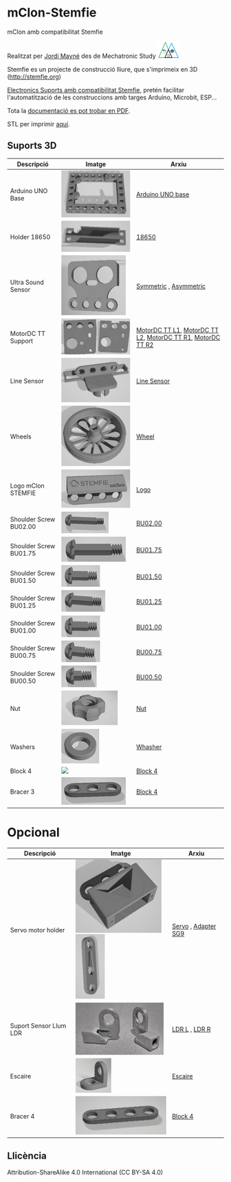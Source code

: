 # mClon-Stemfie

mClon amb compatibilitat Stemfie

Realitzat per [Jordi Mayné](https://github.com/maynej) des de Mechatronic Study <img src="Imatges/Logo3senseFons.png" width="50" />

Stemfie es un projecte de construcció lliure, que s'imprimeix en 3D (http://stemfie.org) 

[Electronics Suports amb compatibilitat Stemfie](https://github.com/maynej/Electronics-Stemfie), pretén facilitar l'automatització de les construccions amb targes Arduino, Microbit, ESP... 

Tota la [documentació es pot trobar en PDF](https://github.com/maynej/mClon-Stemfie/tree/main/DOC).

STL per imprimir [aquí](https://github.com/maynej/mClon-Stemfie/tree/main/STL_mClonSTEMFIE).

## Suports 3D
  
Descripció         | Imatge          | Arxiu         
------------- | ------------- | ------------- 
Arduino UNO Base |![](Imatges/ArduinoUNOBase.png) | [Arduino UNO base](STL_mClonSTEMFIE/ArduinoUNOBase_mClonSTEMFIE.stl)
Holder 18650 |![](Imatges/18650Holder.png) | [18650](STL_mClonSTEMFIE/18650Holder_mClonSTEMFIE.stl)
Ultra Sound Sensor |![](Imatges/USSymmetricSensor4V.png) | [Symmetric](STL_mClonSTEMFIE/USSymmetricSensor4V_mClonSTEMFIE.stl) , [Asymmetric](STL_mClonSTEMFIE/USAsymmetricSensor4V_mClonSTEMFIE.stl)
MotorDC TT Support |![](Imatges/MotorSupport.png) | [MotorDC TT L1](STL_mClonSTEMFIE/MotorDCTT_L1_mClonSTEMFIE.stl), [MotorDC TT L2](STL_mClonSTEMFIE/MotorDCTT_L2_mClonSTEMFIE.stl), [MotorDC TT R1](STL_mClonSTEMFIE/MotorDCTT_R1_mClonSTEMFIE.stl), [MotorDC TT R2](STL_mClonSTEMFIE/MotorDCTT_R2_mClonSTEMFIE.stl) 
Line Sensor |![](Imatges/LineSensor.png) | [Line Sensor](STL_mClonSTEMFIE/LineSensor_mClonSTEMFIE.stl)
Wheels |![](Imatges/Roda_petalos.png) | [Wheel](STL_mClonSTEMFIE/Roda_petalos2.stl)
Logo mClon STEMFIE |![](Imatges/Logo_mClonSTEMFIE.png) | [Logo](STL_mClonSTEMFIE/Logo4_mClonSTEMFIE.stl)
Shoulder Screw BU02.00 |![](Imatges/BU02.00.png) | [BU02.00](STL_mClonSTEMFIE/ShoulderScrewRHDRHBU02.00-SPN-SSC-0048.stl)
Shoulder Screw BU01.75 |![](Imatges/BU01.75.png) | [BU01.75](STL_mClonSTEMFIE/ShoulderScrewRHDRHBU01.75-SPN-SSC-0047.stl)
Shoulder Screw BU01.50 |![](Imatges/BU01.00.png) | [BU01.50](STL_mClonSTEMFIE/ShoulderScrewRHDRHBU01.50-SPN-SSC-0046.stl)
Shoulder Screw BU01.25 |![](Imatges/BU01.25.png) | [BU01.25](STL_mClonSTEMFIE/ShoulderScrewRHDRHBU01.25-SPN-SSC-0045.stl)
Shoulder Screw BU01.00 |![](Imatges/BU01.00.png) | [BU01.00](STL_mClonSTEMFIE/ShoulderScrewRHDRHBU01.00-SPN-SSC-0044.stl)
Shoulder Screw BU00.75 |![](Imatges/BU00.75.png) | [BU00.75](STL_mClonSTEMFIE/ShoulderScrewRHD_RH_BU00.75-SPN-SSC-0043.stl)
Shoulder Screw BU00.50 |![](Imatges/BU00.50.png) | [BU00.50](STL_mClonSTEMFIE/ShoulderScrewRHD_RH_BU00.50-SPN-SSC-0042.stl)
Nut |![](Imatges/Nut.png) | [Nut](STL_mClonSTEMFIE/NutRHBU01.00x5mm-SPN-NUT-0001.stl)
Washers |![](Imatges/Washer.png) | [Whasher](STL_mClonSTEMFIE/NutRHBU01.00x5mm-SPN-NUT-0001.stl)
Block 4 |![](Imatges/Block4.png) | [Block 4](STL_mClonSTEMFIE/beam1x1x4.stl)
Bracer 3 |![](Imatges/Brace3.png) | [Block 4](STL_mClonSTEMFIE/BraceSTRERRBU03x01x00.25-SPN-BRC-0002.stl)

# Opcional 
Descripció         | Imatge          | Arxiu
------------- | ------------- | ------------- 
Servo motor holder |![](Imatges/Servo3H.png)![](Imatges/ServoAdapter.png) | [Servo](STL_mClonSTEMFIE/Servo3H_mClonSTEMFIE.stl) , [Adapter SG9](STL_mClonSTEMFIE/Servo9GAdapter_Stemfie.stl)
Suport Sensor Llum LDR |![](Imatges/LDR.png) | [LDR L](STL_mClonSTEMFIE/LDRSensorL_mClonSTEMFIE.stl) , [LDR R](STL_mClonSTEMFIE/LDRSensorR_mClonSTEMFIE.stl)
Escaire |![](Imatges/1L.png) | [Escaire](STL_mClonSTEMFIE/1L.stl)
Bracer 4 |![](Imatges/Brace4.png) | [Block 4](STL_mClonSTEMFIE/BraceSTRERRBU04x01x00.25-SPN-BRC-0003.stl)


## Llicència

Attribution-ShareAlike 4.0 International (CC BY-SA 4.0)
